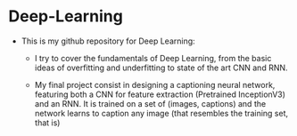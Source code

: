 # Deep-Learning

* This is my github repository for Deep Learning:

  * I try to cover the fundamentals of Deep Learning, from the basic ideas of overfitting and underfitting to state of the art CNN and RNN.

  * My final project consist in designing a captioning neural network, featuring both a CNN for feature extraction (Pretrained InceptionV3) and an RNN. It is trained on a set of (images, captions) and the network learns to caption any image (that resembles the training set, that is)

  
